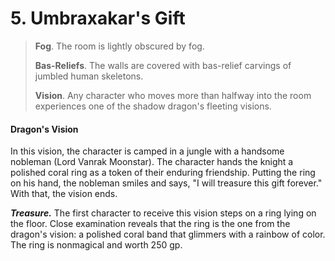 # 5. Umbraxakar's Gift

>**Fog**. The room is lightly obscured by fog.
>
>**Bas-Reliefs**. The walls are covered with bas-relief carvings of jumbled human skeletons.
>
>**Vision**. Any character who moves more than halfway into the room experiences one of the shadow dragon's fleeting visions.
>

#### Dragon's Vision

In this vision, the character is camped in a jungle with a handsome nobleman (Lord Vanrak Moonstar). The character hands the knight a polished coral ring as a token of their enduring friendship. Putting the ring on his hand, the nobleman smiles and says, "I will treasure this gift forever." With that, the vision ends.

***Treasure.*** The first character to receive this vision steps on a ring lying on the floor. Close examination reveals that the ring is the one from the dragon's vision: a polished coral band that glimmers with a rainbow of color. The ring is nonmagical and worth 250 gp.